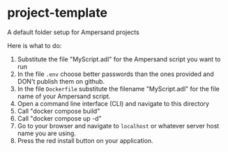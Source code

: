 # project-template
A default folder setup for Ampersand projects

Here is what to do:

1. Substitute the file "MyScript.adl" for the Ampersand script you want to run
2. In the file `.env` choose better passwords than the ones provided and DON't publish them on github.
3. In the file `Dockerfile` substitute the filename "MyScript.adl" for the file name of your Ampersand script.
4. Open a command line interface (CLI) and navigate to this directory
5. Call "docker compose build"
6. Call "docker compose up -d"
7. Go to your browser and navigate to `localhost` or whatever server host name you are using.
8. Press the red install button on your application.